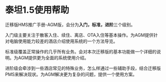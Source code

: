 # 泰坦1.5使用帮助

迁移版HMS推广手册-AGM版，会分为**入门，标准，进阶**三个级别。

入门级主要关注于散客入住、续住、离店、OTA入住等基本操作。为AGM提供针对电脑使用能力较差的酒店介绍使用系统的一个方法导览。

标准级覆盖正常操作的几乎所有业务。会对本次迁移版的基本功能做一个详细的说明。为AGM提供更为全面的系统使用介绍。

进阶级会牵涉到一些酒店常见的特殊业务，怎么样通过一些辅助手段，结合迁移版PMS来解决现状。为AGM解决更为复杂的问题，提供一个使用方案。

